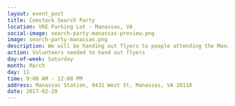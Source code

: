 ```yaml
---
layout: event_post
title: Comstock Search Party
location: VRE Parking Lot - Manassas, VA
social-image: search-party-manassas-preview.png
image: search-party-manassas.png
description: We will be handing out flyers to people attending the Manassas St. Patrick's Day Parade. Since it's a high profile photo op we might even find her there!
action: Volunteers needed to hand out flyers
day-of-week: Saturday
month: March
day: 11
time: 9:00 AM - 12:00 PM
address: Manassas Station, 9431 West St, Manassas, VA 20110
date: 2017-02-20
---
```


<link href='https://actionnetwork.org/css/style-embed.css' rel='stylesheet' type='text/css' /><script src='https://actionnetwork.org/widgets/v2/form/comstock-search-party-manassas-va?format=js&source=widget'></script><div id='can-form-area-comstock-search-party-manassas-va' style='width: 100%'><!-- this div is the target for our HTML insertion --></div>
